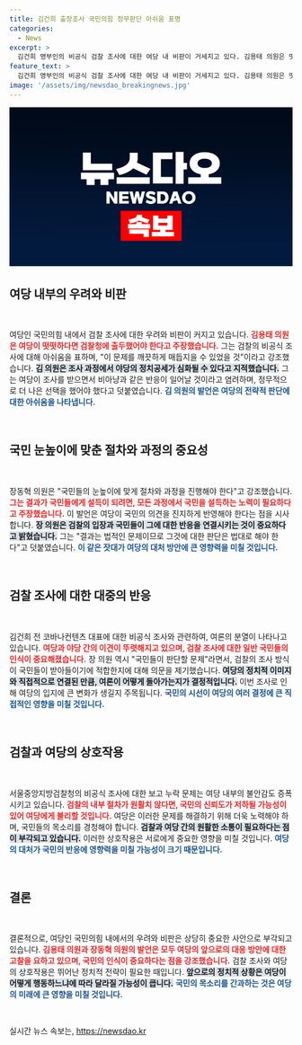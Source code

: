 ```yaml
---
title: 김건희 출장조사 국민의힘 정무판단 아쉬움 표명
categories:
  - News
excerpt: >
  김건희 영부인의 비공식 검찰 조사에 대한 여당 내 비판이 거세지고 있다. 김용태 의원은 떳떳하게 출두했더라면 여당에 유리했을 것이라 지적했고, 장동혁 의원은 국정 운영에 있어 국민 눈높이에 맞춰야 한다고 강조했다.
feature_text: >
  김건희 영부인의 비공식 검찰 조사에 대한 여당 내 비판이 거세지고 있다. 김용태 의원은 떳떳하게 출두했더라면 여당에 유리했을 것이라 지적했고, 장동혁 의원은 국정 운영에 있어 국민 눈높이에 맞춰야 한다고 강조했다.
image: '/assets/img/newsdao_breakingnews.jpg'
---
```


<p><img src="/assets/img/newsdao_breakingnews.jpg" alt="ontimetimes 속보" /></p>

<h2 data-ke-size="size26">여당 내부의 우려와 비판</h2>

<p data-ke-size="size16">&nbsp;</p>

<p>여당인 국민의힘 내에서 검찰 조사에 대한 우려와 비판이 커지고 있습니다. <b><span style="color: #ee2323;">김용태 의원은 여당이 떳떳하다면 검찰청에 출두했어야 한다고 주장했습니다.</span></b> 그는 검찰의 비공식 조사에 대해 아쉬움을 표하며, "이 문제를 깨끗하게 매듭지을 수 있었을 것"이라고 강조했습니다. <b><span style="background-color: #21538527;">김 의원은 조사 과정에서 야당의 정치공세가 심화될 수 있다고 지적했습니다.</span></b> 그는 여당이 조사를 받으면서 비아냥과 같은 반응이 일어날 것이라고 염려하며, 정무적으로 더 나은 선택을 했어야 했다고 덧붙였습니다. <b><span style="color: #1a5490;">김 의원의 발언은 여당의 전략적 판단에 대한 아쉬움을 나타냅니다.</span></b></p>

<p data-ke-size="size16">&nbsp;</p>

<h2 data-ke-size="size26">국민 눈높이에 맞춘 절차와 과정의 중요성</h2>

<p data-ke-size="size16">&nbsp;</p>

<p>장동혁 의원은 "국민들의 눈높이에 맞게 절차와 과정을 진행해야 한다"고 강조했습니다. <b><span style="color: #ee2323;">그는 결과가 국민들에게 설득이 되려면, 모든 과정에서 국민을 설득하는 노력이 필요하다고 주장했습니다.</span></b> 이 발언은 여당이 국민의 의견을 진지하게 반영해야 한다는 점을 시사합니다. <b><span style="background-color: #21538527;">장 의원은 검찰의 입장과 국민들이 그에 대한 반응을 연결시키는 것이 중요하다고 밝혔습니다.</span></b> 그는 "결과는 법적인 문제이므로 그것에 대한 판단은 법대로 해야 한다"고 덧붙였습니다. <b><span style="color: #1a5490;">이 같은 잣대가 여당의 대처 방안에 큰 영향력을 미칠 것입니다.</span></b></p>

<p data-ke-size="size16">&nbsp;</p>

<h2 data-ke-size="size26">검찰 조사에 대한 대중의 반응</h2>

<p data-ke-size="size16">&nbsp;</p>

<p>김건희 전 코바나컨텐츠 대표에 대한 비공식 조사와 관련하여, 여론의 분열이 나타나고 있습니다. <b><span style="color: #ee2323;">여당과 야당 간의 이견이 뚜렷해지고 있으며, 검찰 조사에 대한 일반 국민들의 인식이 중요해졌습니다.</span></b> 장 의원 역시 "국민들이 판단할 문제"라면서, 검찰의 조사 방식이 국민들이 받아들이기에 적합한지에 대해 의문을 제기했습니다. <b><span style="background-color: #21538527;">여당의 정치적 이미지와 직접적으로 연결된 만큼, 여론이 어떻게 돌아가는지가 결정적입니다.</span></b> 이번 조사로 인해 여당의 입지에 큰 변화가 생길지 주목됩니다. <b><span style="color: #1a5490;">국민의 시선이 여당의 여러 결정에 큰 직접적인 영향을 미칠 것입니다.</span></b></p>

<p data-ke-size="size16">&nbsp;</p>

<h2 data-ke-size="size26">검찰과 여당의 상호작용</h2>

<p data-ke-size="size16">&nbsp;</p>

<p>서울중앙지방검찰청의 비공식 조사에 대한 보고 누락 문제는 여당 내부의 불안감도 증폭시키고 있습니다. <b><span style="color: #ee2323;">검찰의 내부 절차가 원활치 않다면, 국민의 신뢰도가 저하될 가능성이 있어 여당에게 불리할 것입니다.</span></b> 여당은 이러한 문제를 해결하기 위해 더욱 노력해야 하며, 국민들의 목소리를 경청해야 합니다. <b><span style="background-color: #21538527;">검찰과 여당 간의 원활한 소통이 필요하다는 점이 부각되고 있습니다.</span></b> 이러한 상호작용은 서로에게 중요한 영향을 미칠 것입니다. <b><span style="color: #1a5490;">여당의 대처가 국민의 반응에 영향력을 미칠 가능성이 크기 때문입니다.</span></b></p>

<p data-ke-size="size16">&nbsp;</p>

<h2 data-ke-size="size26">결론</h2>

<p data-ke-size="size16">&nbsp;</p>

<p>결론적으로, 여당인 국민의힘 내에서의 우려와 비판은 상당히 중요한 사안으로 부각되고 있습니다. <b><span style="color: #ee2323;">김용태 의원과 장동혁 의원의 발언은 모두 여당의 앞으로의 대응 방안에 대한 고찰을 요하고 있으며, 국민의 인식이 중요하다는 점을 강조했습니다.</span></b> 검찰 조사와 여당의 상호작용은 뛰어난 정치적 전략이 필요한 때입니다. <b><span style="background-color: #21538527;">앞으로의 정치적 상황은 여당이 어떻게 행동하느냐에 따라 달라질 가능성이 큽니다.</span></b> <b><span style="color: #1a5490;">국민의 목소리를 간과하는 것은 여당의 미래에 큰 영향을 미칠 것입니다.</span></b></p>

<p data-ke-size="size16">&nbsp;</p>
실시간 뉴스 속보는, <a href="https://newsdao.kr" rel="dofollow">https://newsdao.kr</a>


